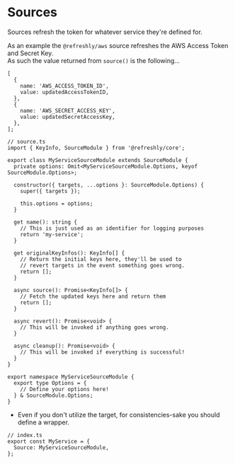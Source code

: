 # Sources

Sources refresh the token for whatever service they're defined for.

As an example the `@refreshly/aws` source refreshes the AWS Access Token and Secret Key. <br/>
As such the value returned from `source()` is the following...

```tsx
[
  {
    name: 'AWS_ACCESS_TOKEN_ID',
    value: updatedAccessTokenID,
  },
  {
    name: 'AWS_SECRET_ACCESS_KEY',
    value: updatedSecretAccessKey,
  },
];
```

```tsx
// source.ts
import { KeyInfo, SourceModule } from '@refreshly/core';

export class MyServiceSourceModule extends SourceModule {
  private options: Omit<MyServiceSourceModule.Options, keyof SourceModule.Options>;

  constructor({ targets, ...options }: SourceModule.Options) {
    super({ targets });

    this.options = options;
  }

  get name(): string {
    // This is just used as an identifier for logging purposes
    return 'my-service';
  }

  get originalKeyInfos(): KeyInfo[] {
    // Return the initial keys here, they'll be used to
    // revert targets in the event something goes wrong.
    return [];
  }

  async source(): Promise<KeyInfo[]> {
    // Fetch the updated keys here and return them
    return [];
  }

  async revert(): Promise<void> {
    // This will be invoked if anything goes wrong.
  }

  async cleanup(): Promise<void> {
    // This will be invoked if everything is successful!
  }
}

export namespace MyServiceSourceModule {
  export type Options = {
    // Define your options here!
  } & SourceModule.Options;
}
```

- Even if you don't utilize the target, for consistencies-sake you should define a wrapper.

```tsx
// index.ts
export const MyService = {
  Source: MyServiceSourceModule,
};
```
